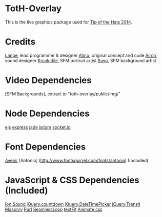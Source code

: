 # TotH-Overlay
This is the live graphics package used for [Tip of the Hats 2014](https://www.youtube.com/playlist?list=PLJUPqfTTJdNnxdK5YlAo3y2jQj188jl0_).

# Credits
[Lange](http://alexvancamp.com), lead programmer & designer
[Atmo](https://github.com/atmosfar), original concept and code
[Airon](http://aironaudio.weebly.com/), sound designer
[Krunkidile](https://youtube.com/user/anangrysockpuppet), SFM portrait artist
[Suyo](https://www.youtube.com/user/suyooo), SFM background artist

# Video Dependencies
[SFM Backgrounds], extract to "toth-overlay/public/img/"

# Node Dependencies
[ejs](http://embeddedjs.com/)
[express](http://expressjs.com/)
[jade](http://jade-lang.com/)
[jsdom](https://github.com/tmpvar/jsdom)
[socket.io](http://socket.io/)

# Font Dependencies
[Avenir](http://www.myfonts.com/fonts/linotype/avenir/)
[Antonio] (http://www.fontsquirrel.com/fonts/antonio) (Included)

# JavaScript & CSS Dependencies (Included)
[Ion.Sound](http://ionden.com/a/plugins/ion.sound/en.html)
[jQuery.countdown](http://hilios.github.io/jQuery.countdown/)
[jQuery.DateTimePicker](http://xdsoft.net/jqplugins/datetimepicker/)
[jQuery.Transit](http://ricostacruz.com/jquery.transit/)
[Masonry](http://masonry.desandro.com/)
[Purl](https://github.com/allmarkedup/purl)
[SeamlessLoop](https://github.com/Hivenfour/SeamlessLoop)
[textFit](https://github.com/STRML/textFit)
[Animate.css](http://daneden.github.io/animate.css/)